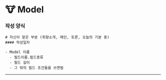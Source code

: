 # :cow: Model

### 작성 양식
```
# 자신이 맡은 부분 (취향소개, 메인, 토론, 오늘의 기분 중)
#### 작성일자

- Model 이름
  - 필드이름.필드종류
  - 필드 길이
  - 그 밖의 필드 조건들을 쓰면됨
```
----------------